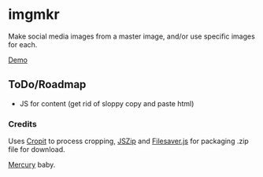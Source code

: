 # imgmkr

Make social media images from a master image, and/or use specific images for each.

[Demo](http://j2made.github.io/imgmkr/)

## ToDo/Roadmap

- JS for content (get rid of sloppy copy and paste html)

### Credits

Uses [Cropit](https://github.com/scottcheng/cropit) to process cropping, [JSZip](https://github.com/Stuk/jszip) and [Filesaver.js](https://github.com/eligrey/FileSaver.js/) for packaging .zip file for download.

[Mercury](https://github.com/j2toolkit/mercury) baby.

